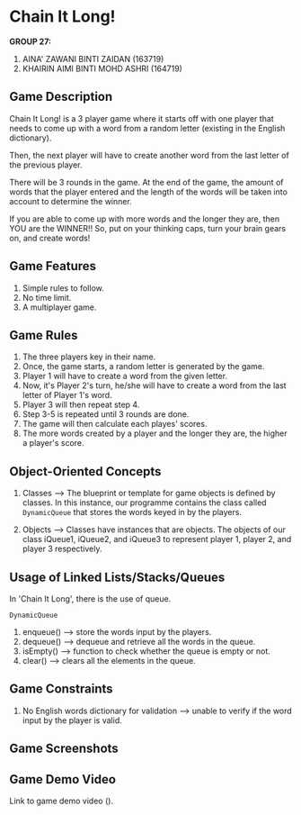 # Chain It Long!
**GROUP 27:**
1. AINA' ZAWANI BINTI ZAIDAN (163719)
2. KHAIRIN AIMI BINTI MOHD ASHRI (164719)

## Game Description
Chain It Long! is a 3 player game where it starts off with one player that needs to come up with a word from a random letter (existing in the English dictionary). 

Then, the next player will have to create another word from the last letter of the previous player.

There will be 3 rounds in the game. At the end of the game, the amount of words that the player entered and the length of the words will be taken into account to determine the winner. 

If you are able to come up with more words and the longer they are, then YOU are the WINNER!! So, put on your thinking caps, turn your brain gears on, and create words!

## Game Features

1. Simple rules to follow.
2. No time limit.
3. A multiplayer game.

## Game Rules

1. The three players key in their name.
2. Once, the game starts, a random letter is generated by the game.
3. Player 1 will have to create a word from the given letter.
4. Now, it's Player 2's turn, he/she will have to create a word from the last letter of Player 1's word.
5. Player 3 will then repeat step 4.
6. Step 3-5 is repeated until 3 rounds are done.
7. The game will then calculate each playes' scores.
8. The more words created by a player and the longer they are, the higher a player's score.

## Object-Oriented Concepts
1. Classes --> The blueprint or template for game objects is defined by classes. In this instance, our programme contains the class called `DynamicQueue` that stores the words keyed in by the players.

2. Objects --> Classes have instances that are objects. The objects of our class iQueue1, iQueue2, and iQueue3 to represent player 1, player 2, and player 3 respectively. 

## Usage of Linked Lists/Stacks/Queues
In 'Chain It Long', there is the use of queue.

`DynamicQueue` 
1. enqueue() --> store the words input by the players.
2. dequeue() --> dequeue and retrieve all the words in the queue.
3. isEmpty() --> function to check whether the queue is empty or not.
4. clear() --> clears all the elements in the queue.

## Game Constraints
1. No English words dictionary for validation --> unable to verify if the word input by the player is valid.
   
## Game Screenshots

## Game Demo Video
Link to game demo video ().
